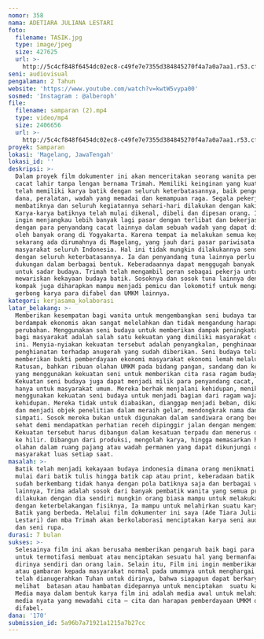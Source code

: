 ```yaml
---
nomor: 358
nama: ADETIARA JULIANA LESTARI
foto:
  filename: TASIK.jpg
  type: image/jpeg
  size: 427625
  url: >-
    http://5c4cf848f6454dc02ec8-c49fe7e7355d384845270f4a7a0a7aa1.r53.cf2.rackcdn.com/c93ac30e-583c-4fa1-8c31-f1ec38f81d8d/TASIK.jpg
seni: audiovisual
pengalaman: 2 Tahun
website: 'https://www.youtube.com/watch?v=kwtW5vypa00'
sosmed: 'Instagram : @alberoph'
file:
  filename: samparan (2).mp4
  type: video/mp4
  size: 2406656
  url: >-
    http://5c4cf848f6454dc02ec8-c49fe7e7355d384845270f4a7a0a7aa1.r53.cf2.rackcdn.com/a7bf5f26-3992-4c92-b7d8-43fbaaa92538/samparan%20(2).mp4
proyek: Samparan
lokasi: 'Magelang, JawaTengah'
lokasi_id: ''
deskripsi: >-
  Dalam proyek film dokumenter ini akan menceritakan seorang wanita penyandang
  cacat lahir tanpa lengan bernama Trimah. Memiliki keinginan yang kuat dan
  telah memiliki karya batik dengan seluruh keterbatasannya, baik pengetahuan,
  dana, peralatan, wadah yang memadai dan kemampuan raga. Segala pekerjaan
  membatiknya dan seluruh kegiatannya sehari-hari dilakukan dengan kaki.
  Karya-karya batiknya telah mulai dikenal, dibeli dan dipesan orang. Impiannya
  ingin menjangkau lebih banyak lagi pasar dengan terlibat dan bekerjasama
  dengan para penyandang cacat lainnya dalam sebuah wadah yang dapat dijangkau
  oleh banyak orang di Yogyakarta. Karena tempat ia melakukan semua kegiatannya
  sekarang ada dirumahnya di Magelang, yang jauh dari pasar pariwisata dan
  masyarakat seluruh Indonesia. Hal ini tidak mungkin dilakukannya sendiri
  dengan seluruh keterbatasannya. Ia dan penyandang tuna lainnya perlu mendapat
  dukungan dalam berbagai bentuk. Keberadaannya dapat menggugah banyak pihak
  untuk sadar budaya. Trimah telah mengambil peran sebagai pekerja untuk
  mewariskan kekayaan budaya batik. Sosoknya dan sosok tuna lainnya dengan
  kompak juga diharapkan mampu menjadi pemicu dan lokomotif untuk mengangkat
  gerbong karya para difabel dan UMKM lainnya.
kategori: kerjasama_kolaborasi
latar_belakang: >-
  Memberikan kesempatan bagi wanita untuk mengembangkan seni budaya tanpa
  berdampak ekonomis akan sangat melelahkan dan tidak mengandung harapan
  perubahan. Menggunakan seni budaya untuk memberikan dampak peningkatan ekonomi
  bagi masyarakat adalah salah satu kekuatan yang dimiliki masyarakat dan bangsa
  ini. Menyia-nyiakan kekuatan tersebut adalah penyangkalan, penghinaan dan
  penghianatan terhadap anugerah yang sudah diberikan. Seni budaya telah
  memberikan bukti pemberdayaan ekonomi masyarakat ekonomi lemah melalui UMKM.
  Ratusan, bahkan ribuan olahan UMKM pada bidang pangan, sandang dan kerajinan
  yang menggunakan kekuatan seni untuk memberikan cita rasa ragam budaya.
  Kekuatan seni budaya juga dapat menjadi milik para penyandang cacat, bukan
  hanya untuk masyarakat umum. Mereka berhak menjalani kehidupan, menikmati dan
  menggunakan kekuatan seni budaya untuk menjadi bagian dari ragam wajah
  kehidupan. Mereka tidak untuk diabaikan, dianggap menjadi beban, dikasihani
  dan menjadi objek penelitian dalam meraih gelar, mendongkrak nama dan mencuri
  simpati. Sosok mereka bukan untuk digunakan dalam sandiwara orang berbadan
  sehat demi mendapatkan perhatian receh dipinggir jalan dengan mengemis.
  Kekuatan tersebut harus dibangun dalam kesatuan terpadu dan menerus dari hulu
  ke hilir. Dibangun dari produksi, mengolah karya, hingga memasarkan hasil
  olahan dalam ruang pajang atau wadah permanen yang dapat dikunjungi oleh
  masyarakat luas setiap saat.
masalah: >-
  Batik telah menjadi kekayaan budaya indonesia dimana orang menikmati batik
  mulai dari batik tulis hingga batik cap atau print, keberadaan batik kini
  sudah berkembang tidak hanya dengan pola batiknya saja dan berbagai warna
  lainnya, Trima adalah sosok dari banyak pembatik wanita yang semua prosesnya
  dilakukan dengan dia sendiri mungkin orang biasa mampu untuk melakukannya tapi
  dengan keterbelakangan fisiknya, Ia mampu untuk melahirkan suatu karya seni
  Batik yang berbeda. Melalui film dokumenter ini saya (Ade Tiara Juliana
  Lestari) dan mba Trimah akan berkolaborasi menciptakan karya seni audio visual
  dan seni rupa.
durasi: 7 bulan
sukses: >-
  Selesainya film ini akan berusaha memberikan pengaruh baik bagi para difabel
  untuk termotifasi membuat atau menciptakan sesuatu hal yang bermanfaat bagi
  dirinya sendiri dan orang lain. Selain itu, Film ini ingin memberikan refleksi
  atau gambaran kepada masyarakat normal pada umumnya untuk menghargai apa yang
  telah dianugerahkan Tuhan untuk dirinya, bahwa siapapun dapat berkarya tanpa
  melihat  batasan atau hambatan didepannya untuk menciptakan  suatu karya seni.
  Media maya dalam bentuk karya film ini adalah media awal untuk melahirkan
  media nyata yang mewadahi cita – cita dan harapan pemberdayaan UMKM dan
  difabel.
dana: '170'
submission_id: 5a96b7a71921a1215a7b27cc
---
```

